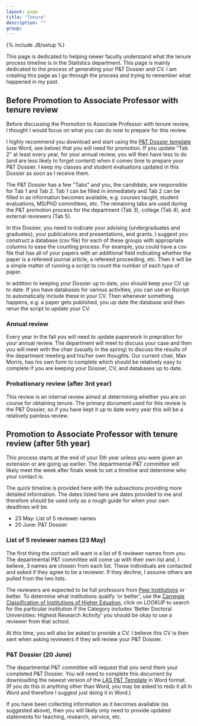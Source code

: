 ```yaml
---
layout: page
title: "Tenure"
description: ""
group: 
---
```

{% include JB/setup %}

This page is dedicated to helping newer faculty understand what the tenure process timeline is in the Statistics department. 
This page is mainly dedicated to the process of generating your P&T Dossier and CV. 
I am creating this page as I go through the process and trying to remember what happened in my past.  



## Before Promotion to Associate Professor with tenure review

Before discussing the Promotion to Associate Professor with tenure review, I thought I would focus on what you can do now to prepare for this review.

I highly recommend you download and start using the [P&T Dossier template](https://iastate.app.box.com/s/rjytm28n1eerp63fnxc8ghi85nyxtwrd/1/3225096350) (use Word, see below) that you will need for promotion.
If you update "Tab 2" at least every year, for your annual review, you will then have less to do (and are less likely to forget content) when it comes time to prepare your P&T Dossier.
I keep my classes and student evaluations updated in this Dossier as soon as I receive them. 

The P&T Dossier has a few "Tabs" and you, the candidate, are responsible for Tab 1 and Tab 2. Tab 1 can be filled in immediately and Tab 2 can be filled in as information becomes available, e.g. courses taught, student evaluations, MS/PhD committees, etc. The remaining tabs are used during the P&T promotion process for the department (Tab 3), college (Tab 4), and external reviewers (Tab 5).

In this Dossier, you need to indicate your advising (undergraduates and graduates), your publications and presentations, and grants. 
I suggest you construct a database (csv file) for each of these groups with appropriate columns to ease the counting process. 
For example, you could have a csv file that has all of your papers with an additional field indicating whether the paper is a refereed journal article, a refereed proceeding, etc. 
Then it will be a simple matter of running a script to count the number of each type of paper. 

In addition to keeping your Dossier up to date, you should keep your CV up to date. 
If you have databases for various activities, you can use an Rscript to automatically include these in your CV. Then whenever something happens, e.g. a paper gets published, you up date the database and then rerun the script to update your CV. 

### Annual review

Every year in the fall you will need to update paperwork in prepration for your annual review. 
The department will meet to discuss your case and then you will meet with the chair (usually in the spring) to discuss the results of the department meeting and his/her own thoughts. 
Our current chair, Max Morris, has his own form to complete which should be relatively easy to complete if you are keeping your Dossier, CV, and databases up to date. 

### Probationary review (after 3rd year)

This review is an internal review aimed at determining whether you are on course for obtaining tenure. 
The primary document used for this review is the P&T Dossier, so if you have kept it up to date every year this will be a relatively painless review.



## Promotion to Associate Professor with tenure review (after 5th year)

This process starts at the end of your 5th year unless you were given an extension or are going up earlier. 
The departmental P&T committee will likely meet the week after finals week to set a timeline and determine who your contact is. 

The quick timeline is provided here with the subsections providing more detailed information. The dates listed here are dates provided to me and therefore should be used only as a rough guide for when your own deadlines will be. 

- 23 May: List of 5 reviewer names
- 20 June: P&T Dossier

### List of 5 reviewer names (23 May)

The first thing the contact will want is a list of 6 reviewer names from you. 
The departmental P&T committee will come up with their own list and, I believe, 3 names are chosen from each list. 
These individuals are contacted and asked if they agree to be a reviewer. 
If they decline, I assume others are pulled from the two lists. 

The reviewers are expected to be full professors from [Peer Institutions](http://www.ir.iastate.edu/peers.html) or better. To determine what institutions qualify 'or better', use the [Carnegie Classification of Institutions of Higher Eduation](http://carnegieclassifications.iu.edu), click on LOOKUP to search for the particular institution if the Category includes 'Better Doctoral Universities: Highest Research Activity' you should be okay to use a reviewer from that school. 

At this time, you will also be asked to provide a CV. I believe this CV is then sent when asking reviewers if they will review your P&T Dossier. 


### P&T Dossier (20 June)

The departmental P&T committee will request that you send them your completed P&T Dossier. 
You will need to complete this document by downloading the newest version of the [LAS P&T Template](https://iastate.app.box.com/s/rjytm28n1eerp63fnxc8ghi85nyxtwrd/1/3225096350) in Word format. (If you do this in anything other than Word, you may be asked to redo it all in Word and therefore I suggest just doing it in Word.)

If you have been collecting information as it becomes available (as suggested above), then you will likely only need to provide updated statements for teaching, research, service, etc. 
